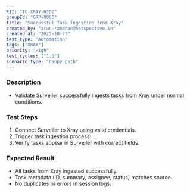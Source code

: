 ```yaml
---
FII: "TC-XRAY-0102"
groupId: "GRP-0006"
title: "Successful Task Ingestion from Xray"
created_by: "arun-ramanan@netspective.in"
created_at: "2025-10-23"
test_type: "Automation"
tags: ["XRAY"]
priority: "High"
test_cycles: ["1.0"]
scenario_type: "happy path"
---
```

### Description
- Validate Surveiler successfully ingests tasks from Xray under normal conditions.

### Test Steps
1. Connect Surveiler to Xray using valid credentials.  
2. Trigger task ingestion process.  
3. Verify tasks appear in Surveiler with correct fields.

### Expected Result
- All tasks from Xray ingested successfully.  
- Task metadata (ID, summary, assignee, status) matches source.  
- No duplicates or errors in session logs.
